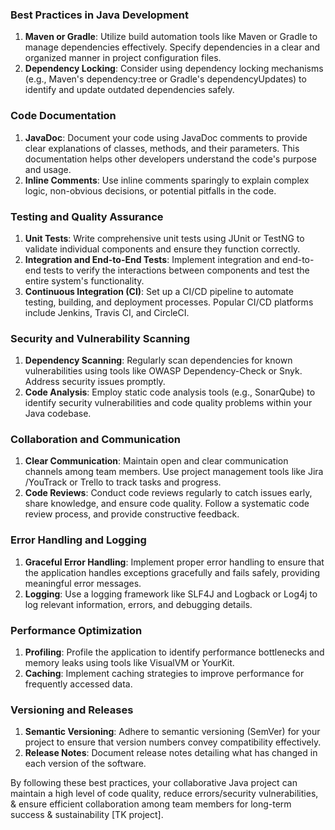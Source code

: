 ### Best Practices in Java Development

1. **Maven or Gradle**: Utilize build automation tools like Maven or Gradle to manage dependencies effectively. Specify dependencies in a clear and organized manner in project configuration files.
2. **Dependency Locking**: Consider using dependency locking mechanisms (e.g., Maven's dependency:tree or Gradle's dependencyUpdates) to identify and update outdated dependencies safely.

### Code Documentation

1. **JavaDoc**: Document your code using JavaDoc comments to provide clear explanations of classes, methods, and their parameters. This documentation helps other developers understand the code's purpose and usage.
2. **Inline Comments**: Use inline comments sparingly to explain complex logic, non-obvious decisions, or potential pitfalls in the code.

### Testing and Quality Assurance

1. **Unit Tests**: Write comprehensive unit tests using JUnit or TestNG to validate individual components and ensure they function correctly.
2. **Integration and End-to-End Tests**: Implement integration and end-to-end tests to verify the interactions between components and test the entire system's functionality.
3. **Continuous Integration (CI)**: Set up a CI/CD pipeline to automate testing, building, and deployment processes. Popular CI/CD platforms include Jenkins, Travis CI, and CircleCI.

### Security and Vulnerability Scanning

1. **Dependency Scanning**: Regularly scan dependencies for known vulnerabilities using tools like OWASP Dependency-Check or Snyk. Address security issues promptly.
2. **Code Analysis**: Employ static code analysis tools (e.g., SonarQube) to identify security vulnerabilities and code quality problems within your Java codebase.

### Collaboration and Communication

1. **Clear Communication**: Maintain open and clear communication channels among team members. Use project management tools like Jira /YouTrack or Trello to track tasks and progress.
2. **Code Reviews**: Conduct code reviews regularly to catch issues early, share knowledge, and ensure code quality. Follow a systematic code review process, and provide constructive feedback.

### Error Handling and Logging

1. **Graceful Error Handling**: Implement proper error handling to ensure that the application handles exceptions gracefully and fails safely, providing meaningful error messages.
2. **Logging**: Use a logging framework like SLF4J and Logback or Log4j to log relevant information, errors, and debugging details.

### Performance Optimization

1. **Profiling**: Profile the application to identify performance bottlenecks and memory leaks using tools like VisualVM or YourKit.
2. **Caching**: Implement caching strategies to improve performance for frequently accessed data.

### Versioning and Releases

1. **Semantic Versioning**: Adhere to semantic versioning (SemVer) for your project to ensure that version numbers convey compatibility effectively.
2. **Release Notes**: Document release notes detailing what has changed in each version of the software.

By following these best practices, your collaborative Java project can maintain a high level of code quality, reduce errors/security vulnerabilities, & ensure efficient collaboration among team members for long-term success & sustainability [TK project].